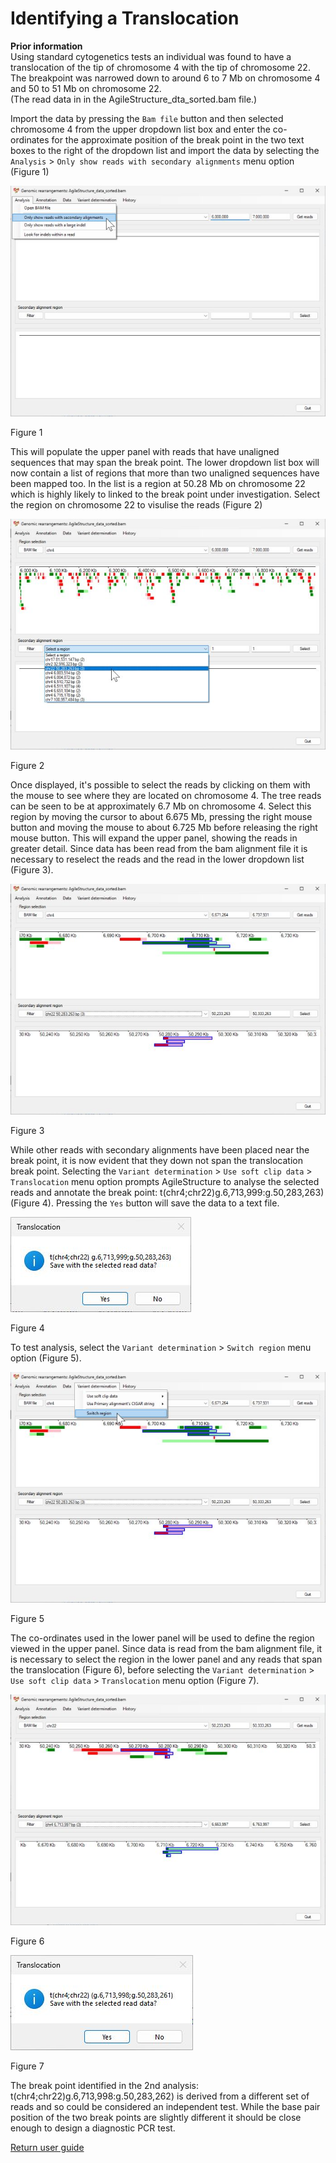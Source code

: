 # Identifying a Translocation

__Prior information__  
Using standard cytogenetics tests an individual was found to have a translocation of the tip of chromosome 4 with the tip of chromosome 22. The breakpoint was narrowed down to around 6 to 7 Mb on chromosome 4 and 50 to 51 Mb on chromosome 22.  
(The read data in in the AgileStructure_dta_sorted.bam file.)

Import the data by pressing the ```Bam file``` button and then selected chromosome 4 from the upper dropdown list box and enter the co-ordinates for the approximate position of the break point in the two text boxes to the right of the dropdown list and import the data by selecting the ```Analysis``` > ```Only show reads with secondary alignments``` menu option (Figure 1)

![Figure 1](images/examples/figure1tran.jpg)

Figure 1

This will populate the upper panel with reads that have unaligned sequences that may span the break point. The lower dropdown list box will now contain a list of regions that more than two unaligned sequences have been mapped too. In the list is a region at 50.28 Mb on chromosome 22 which is highly likely to linked to the break point under investigation. Select the region on chromosome 22 to visulise the reads (Figure 2)

![Figure 2](images/examples/figure2tran.jpg)

Figure 2

Once displayed, it's possible to select the reads by clicking on them with the mouse to see where they are located on chromosome 4. The tree reads can be seen to be at approximately 6.7 Mb on chromosome 4. Select this region by moving the cursor to about 6.675 Mb, pressing the right mouse button and moving the mouse to about 6.725 Mb before releasing the right mouse button. This will expand the upper panel, showing the reads in greater detail. Since data has been read from the bam alignment file it is necessary to reselect the reads and the read in the lower dropdown list (Figure 3).  

![Figure 3](images/examples/figure3tran.jpg)

Figure 3

While other reads with secondary alignments have been placed near the break point, it is now evident that they down not span  the translocation break point. Selecting the ```Variant determination``` > ```Use soft clip data``` > ```Translocation``` menu option prompts AgileStructure to analyse the selected reads and annotate the break point: t(chr4;chr22)g.6,713,999:g.50,283,263) (Figure 4). Pressing the ```Yes``` button will save the data to a text file.

![Figure 4](images/examples/figure4tran.jpg)

Figure 4

To test analysis, select the ```Variant determination``` > ```Switch region``` menu option (Figure 5).  

![Figure 5](images/examples/figure5tran.jpg)

Figure 5

The co-ordinates used in the lower panel will be used to define the region viewed in the upper panel. Since data is read from the bam alignment file, it is necessary to select the region in the lower panel and any reads that span the translocation (Figure 6), before selecting the ```Variant determination``` > ```Use soft clip data``` > ```Translocation``` menu option (Figure 7). 

![Figure 6](images/examples/figure6tran.jpg)

Figure 6

![Figure 7](images/examples/figure7tran.jpg)

Figure 7

The break point identified in the 2nd analysis: t(chr4;chr22)g.6,713,998:g.50,283,262) is derived from a different set of reads and so could be considered an independent test. While the base pair position of the two break points are slightly different it should be close enough to design a diagnostic PCR test.

[Return user guide](README.md#translocation) 
